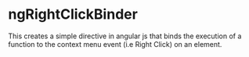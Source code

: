 ngRightClickBinder
==================

This creates a simple directive in angular js that binds the execution of a function to the context menu event (i.e Right Click) on an element.
